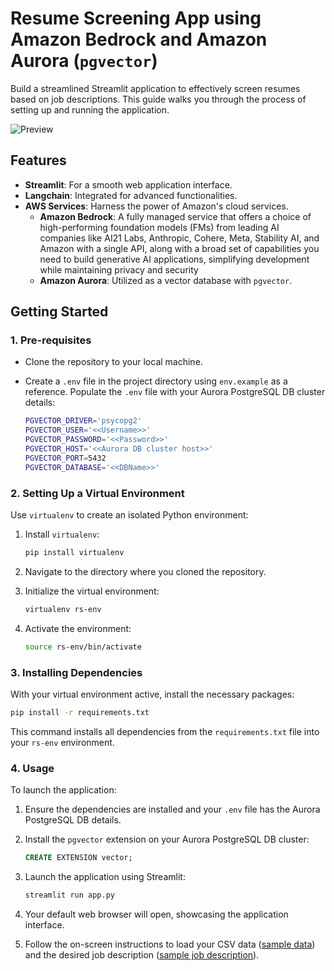 # **Resume Screening App using Amazon Bedrock and Amazon Aurora (`pgvector`)** 

Build a streamlined Streamlit application to effectively screen resumes based on job descriptions. This guide walks you through the process of setting up and running the application.

![Preview](Resume-Screener.gif)

## **Features** 

- **Streamlit**: For a smooth web application interface.
- **Langchain**: Integrated for advanced functionalities.
- **AWS Services**: Harness the power of Amazon's cloud services.
    - **Amazon Bedrock**: A fully managed service that offers a choice of high-performing foundation models (FMs) from leading AI companies like AI21 Labs, Anthropic, Cohere, Meta, Stability AI, and Amazon with a single API, along with a broad set of capabilities you need to build generative AI applications, simplifying development while maintaining privacy and security
    - **Amazon Aurora**: Utilized as a vector database with `pgvector`.

## **Getting Started** 

### **1. Pre-requisites** 

- Clone the repository to your local machine.
- Create a `.env` file in the project directory using `env.example` as a reference. Populate the `.env` file with your Aurora PostgreSQL DB cluster details:

    ```bash
    PGVECTOR_DRIVER='psycopg2'
    PGVECTOR_USER='<<Username>>'
    PGVECTOR_PASSWORD='<<Password>>'
    PGVECTOR_HOST='<<Aurora DB cluster host>>'
    PGVECTOR_PORT=5432
    PGVECTOR_DATABASE='<<DBName>>'
    ```

### **2. Setting Up a Virtual Environment** 

Use `virtualenv` to create an isolated Python environment:

1. Install `virtualenv`:
    ```bash
    pip install virtualenv
    ```

2. Navigate to the directory where you cloned the repository.
    
3. Initialize the virtual environment:
    ```bash
    virtualenv rs-env
    ```

4. Activate the environment:
    ```bash
    source rs-env/bin/activate 
    ```

### **3. Installing Dependencies**

With your virtual environment active, install the necessary packages:

```bash
pip install -r requirements.txt
```

This command installs all dependencies from the `requirements.txt` file into your `rs-env` environment.

### **4. Usage**

To launch the application:

1. Ensure the dependencies are installed and your `.env` file has the Aurora PostgreSQL DB details.

2. Install the `pgvector` extension on your Aurora PostgreSQL DB cluster:
   ```sql
   CREATE EXTENSION vector;
   ```

3. Launch the application using Streamlit:
   ```bash
   streamlit run app.py
   ```

4. Your default web browser will open, showcasing the application interface.

5. Follow the on-screen instructions to load your CSV data ([sample data](https://d1nd1o4zkls5mq.cloudfront.net/sample_resumes.zip)) and the desired job description ([sample job description](https://d1nd1o4zkls5mq.cloudfront.net/sample_job_description.txt)).

